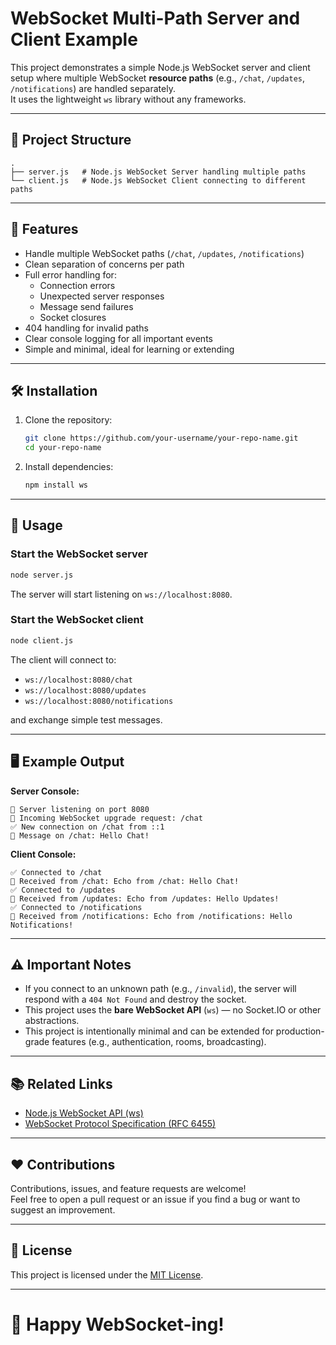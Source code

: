 # WebSocket Multi-Path Server and Client Example

This project demonstrates a simple Node.js WebSocket server and client setup where multiple WebSocket **resource paths** (e.g., `/chat`, `/updates`, `/notifications`) are handled separately.  
It uses the lightweight `ws` library without any frameworks.

---

## 📂 Project Structure

```
.
├── server.js   # Node.js WebSocket Server handling multiple paths
└── client.js   # Node.js WebSocket Client connecting to different paths
```

---

## 🚀 Features

- Handle multiple WebSocket paths (`/chat`, `/updates`, `/notifications`)
- Clean separation of concerns per path
- Full error handling for:
  - Connection errors
  - Unexpected server responses
  - Message send failures
  - Socket closures
- 404 handling for invalid paths
- Clear console logging for all important events
- Simple and minimal, ideal for learning or extending

---

## 🛠️ Installation

1. Clone the repository:

    ```bash
    git clone https://github.com/your-username/your-repo-name.git
    cd your-repo-name
    ```

2. Install dependencies:

    ```bash
    npm install ws
    ```

---

## 📜 Usage

### Start the WebSocket server

```bash
node server.js
```

The server will start listening on `ws://localhost:8080`.

### Start the WebSocket client

```bash
node client.js
```

The client will connect to:
- `ws://localhost:8080/chat`
- `ws://localhost:8080/updates`
- `ws://localhost:8080/notifications`

and exchange simple test messages.

---

## 🖥️ Example Output

**Server Console:**

```
🚀 Server listening on port 8080
🔄 Incoming WebSocket upgrade request: /chat
✅ New connection on /chat from ::1
📩 Message on /chat: Hello Chat!
```

**Client Console:**

```
✅ Connected to /chat
📩 Received from /chat: Echo from /chat: Hello Chat!
✅ Connected to /updates
📩 Received from /updates: Echo from /updates: Hello Updates!
✅ Connected to /notifications
📩 Received from /notifications: Echo from /notifications: Hello Notifications!
```

---

## ⚠️ Important Notes

- If you connect to an unknown path (e.g., `/invalid`), the server will respond with a `404 Not Found` and destroy the socket.
- This project uses the **bare WebSocket API** (`ws`) — no Socket.IO or other abstractions.
- This project is intentionally minimal and can be extended for production-grade features (e.g., authentication, rooms, broadcasting).

---

## 📚 Related Links

- [Node.js WebSocket API (ws)](https://github.com/websockets/ws)
- [WebSocket Protocol Specification (RFC 6455)](https://datatracker.ietf.org/doc/html/rfc6455)

---

## ❤️ Contributions

Contributions, issues, and feature requests are welcome!  
Feel free to open a pull request or an issue if you find a bug or want to suggest an improvement.

---

## 📄 License

This project is licensed under the [MIT License](LICENSE).

---

# 🚀 Happy WebSocket-ing!
